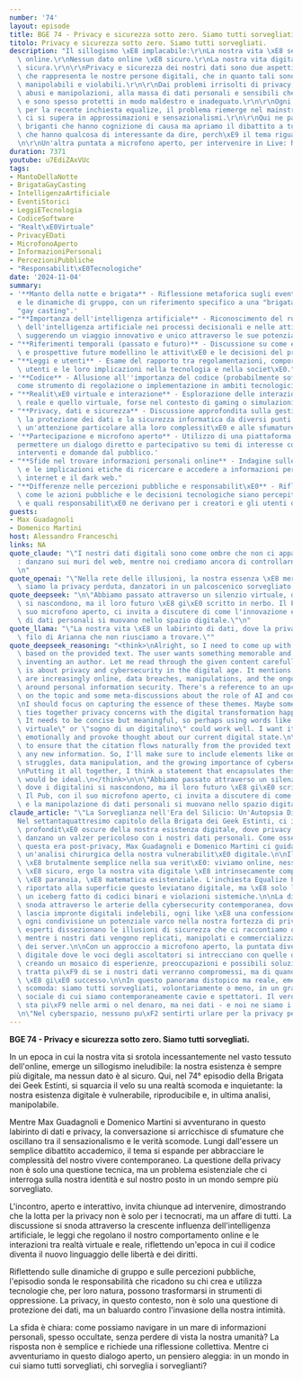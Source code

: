 ```yaml
---
number: '74'
layout: episode
title: BGE 74 - Privacy e sicurezza sotto zero. Siamo tutti sorvegliati.
titolo: Privacy e sicurezza sotto zero. Siamo tutti sorvegliati.
description: "Il sillogismo \xE8 implacabile:\r\nLa nostra vita \xE8 sempre pi\xF9\
  \ online.\r\nNessun dato online \xE8 sicuro.\r\nLa nostra vita digitale non \xE8\
  \ sicura.\r\n\r\nPrivacy e sicurezza dei nostri dati sono due aspetti del poliedro\
  \ che rappresenta le nostre persone digitali, che in quanto tali sono esposte, riproducibili,\
  \ manipolabili e violabili.\r\n\r\nDai problemi irrisolti di privacy, con relativi\
  \ abusi e manipolazioni, alla massa di dati personali e sensibili che ci riguardano\
  \ e sono spesso protetti in modo maldestro e inadeguato.\r\n\r\nOgni tanto, come\
  \ per la recente inchiesta equalize, il problema riemerge nel mainstream, dove spesso\
  \ ci si supera in approssimazioni e sensazionalismi.\r\n\r\nQui ne parliamo con\
  \ briganti che hanno cognizione di causa ma apriamo il dibattito a tutti quelli\
  \ che hanno qualcosa di interessante da dire, perch\xE9 il tema riguarda tutti.\r\
  \n\r\nUn'altra puntata a microfono aperto, per intervenire in Live: https://bit.ly/bgenoprivacy"
duration: 7371
youtube: u7EdiZAxVUc
tags:
- MantoDellaNotte
- BrigataGayCasting
- IntelligenzaArtificiale
- EventiStorici
- LeggiETecnologia
- CodiceSoftware
- "Realt\xE0Virtuale"
- PrivacyEDati
- MicrofonoAperto
- InformazioniPersonali
- PercezioniPubbliche
- "Responsabilit\xE0Tecnologiche"
date: '2024-11-04'
summary:
- '**Manto della notte e brigata** - Riflessione metaforica sugli eventi notturni
  e le dinamiche di gruppo, con un riferimento specifico a una "brigata" chiamata
  "gay casting".'
- "**Importanza dell'intelligenza artificiale** - Riconoscimento del ruolo crescente\
  \ dell'intelligenza artificiale nei processi decisionali e nelle attivit\xE0 quotidiane,\
  \ suggerendo un viaggio innovativo e unico attraverso le sue potenzialit\xE0."
- "**Riferimenti temporali (passato e futuro)** - Discussione su come eventi storici\
  \ e prospettive future modellino le attivit\xE0 e le decisioni del presente."
- "**Leggi e utenti** - Esame del rapporto tra regolamentazioni, comportamento degli\
  \ utenti e le loro implicazioni nella tecnologia e nella societ\xE0."
- '**Codice** - Allusione all''importanza del codice (probabilmente software o legale)
  come strumento di regolazione o implementazione in ambiti tecnologici o giuridici.'
- "**Realit\xE0 virtuale e interazione** - Esplorazione delle interazioni tra il mondo\
  \ reale e quello virtuale, forse nel contesto di gaming o simulazioni."
- "**Privacy, dati e sicurezza** - Discussione approfondita sulla gestione della privacy,\
  \ la protezione dei dati e la sicurezza informatica da diversi punti di vista, con\
  \ un'attenzione particolare alla loro complessit\xE0 e alle sfumature etiche."
- '**Partecipazione e microfono aperto** - Utilizzo di una piattaforma aperta per
  permettere un dialogo diretto e partecipativo su temi di interesse comune, incoraggiando
  interventi e domande dal pubblico.'
- "**Sfide nel trovare informazioni personali online** - Indagine sulle difficolt\xE0\
  \ e le implicazioni etiche di ricercare e accedere a informazioni personali attraverso\
  \ internet e il dark web."
- "**Differenze nelle percezioni pubbliche e responsabilit\xE0** - Riflessione su\
  \ come le azioni pubbliche e le decisioni tecnologiche siano percepite dalla societ\xE0\
  \ e quali responsabilit\xE0 ne derivano per i creatori e gli utenti di tali tecnologie."
guests:
- Max Guadagnoli
- Domenico Martini
host: Alessandro Franceschi
links: NA
quote_claude: "\"I nostri dati digitali sono come ombre che non ci appartengono pi\xF9\
  : danzano sui muri del web, mentre noi crediamo ancora di controllarne i movimenti.\"\
  \n"
quote_openai: "\"Nella rete delle illusioni, la nostra essenza \xE8 merce di scambio;\
  \ siamo la privacy perduta, danzatori in un palcoscenico sorvegliato.\"\n"
quote_deepseek: "\n\"Abbiamo passato attraverso un silenzio virtuale, dove i digitalini\
  \ si nascondono, ma il loro futuro \xE8 gi\xE0 scritto in nerbo. Il Pub, con il\
  \ suo microfono aperto, ci invita a discutere di come l'innovazione e la manipolazione\
  \ di dati personali si muovano nello spazio digitale.\"\n"
quote_llama: "\"La nostra vita \xE8 un labirinto di dati, dove la privacy \xE8 il\
  \ filo di Arianna che non riusciamo a trovare.\""
quote_deepseek_reasoning: "<think>\nAlright, so I need to come up with a citation\
  \ based on the provided text. The user wants something memorable and impactful without\
  \ inventing an author. Let me read through the given content carefully.\n\nThe text\
  \ is about privacy and cybersecurity in the digital age. It mentions how our lives\
  \ are increasingly online, data breaches, manipulations, and the ongoing issues\
  \ around personal information security. There's a reference to an upcoming event\
  \ on the topic and some meta-discussions about the role of AI and code regulations.\n\
  \nI should focus on capturing the essence of these themes. Maybe something that\
  \ ties together privacy concerns with the digital transformation happening now.\
  \ It needs to be concise but meaningful, so perhaps using words like \"silenzio\
  \ virtuale\" or \"sogno di un digitalino\" could work well. I want it to resonate\
  \ emotionally and provoke thought about our current digital state.\n\nI also need\
  \ to ensure that the citation flows naturally from the provided text without adding\
  \ any new information. So, I'll make sure to include elements like online privacy\
  \ struggles, data manipulation, and the growing importance of cybersecurity as mentioned.\n\
  \nPutting it all together, I think a statement that encapsulates these ideas succinctly\
  \ would be ideal.\n</think>\n\n\"Abbiamo passato attraverso un silenzio virtuale,\
  \ dove i digitalini si nascondono, ma il loro futuro \xE8 gi\xE0 scritto in nerbo.\
  \ Il Pub, con il suo microfono aperto, ci invita a discutere di come l'innovazione\
  \ e la manipolazione di dati personali si muovano nello spazio digitale.\"\n"
claude_article: "\"La Sorveglianza nell'Era del Silicio: Un'Autopsia Digitale\"\n\n\
  Nel settantaquattresimo capitolo della Brigata dei Geek Estinti, ci immergiamo nelle\
  \ profondit\xE0 oscure della nostra esistenza digitale, dove privacy e sicurezza\
  \ danzano un valzer pericoloso con i nostri dati personali. Come osservatori di\
  \ questa era post-privacy, Max Guadagnoli e Domenico Martini ci guidano attraverso\
  \ un'analisi chirurgica della nostra vulnerabilit\xE0 digitale.\n\nIl sillogismo\
  \ \xE8 brutalmente semplice nella sua verit\xE0: viviamo online, nessun dato online\
  \ \xE8 sicuro, ergo la nostra vita digitale \xE8 intrinsecamente compromessa. Non\
  \ \xE8 paranoia, \xE8 matematica esistenziale. L'inchiesta Equalize ha recentemente\
  \ riportato alla superficie questo leviatano digitale, ma \xE8 solo la punta di\
  \ un iceberg fatto di codici binari e violazioni sistemiche.\n\nLa discussione si\
  \ snoda attraverso le arterie della cybersecurity contemporanea, dove ogni click\
  \ lascia impronte digitali indelebili, ogni like \xE8 una confessione involontaria,\
  \ ogni condivisione un potenziale varco nella nostra fortezza di privacy. I nostri\
  \ esperti dissezionano le illusioni di sicurezza che ci raccontiamo quotidianamente,\
  \ mentre i nostri dati vengono replicati, manipolati e commercializzati nell'ombra\
  \ dei server.\n\nCon un approccio a microfono aperto, la puntata diventa un forum\
  \ digitale dove le voci degli ascoltatori si intrecciano con quelle degli esperti,\
  \ creando un mosaico di esperienze, preoccupazioni e possibili soluzioni. Non si\
  \ tratta pi\xF9 di se i nostri dati verranno compromessi, ma di quando - se non\
  \ \xE8 gi\xE0 successo.\n\nIn questo panorama distopico ma reale, emerge una verit\xE0\
  \ scomoda: siamo tutti sorvegliati, volontariamente o meno, in un grande esperimento\
  \ sociale di cui siamo contemporaneamente cavie e spettatori. Il vero potere non\
  \ sta pi\xF9 nelle armi o nel denaro, ma nei dati - e noi ne siamo i generosi donatori.\n\
  \n\"Nel cyberspazio, nessuno pu\xF2 sentirti urlare per la privacy perduta.\"\n"
---
```

**BGE 74 - Privacy e sicurezza sotto zero. Siamo tutti sorvegliati.**

In un epoca in cui la nostra vita si srotola incessantemente nel vasto tessuto dell'online, emerge un sillogismo ineludibile: la nostra esistenza è sempre più digitale, ma nessun dato è al sicuro. Qui, nel 74° episodio della Brigata dei Geek Estinti, si squarcia il velo su una realtà scomoda e inquietante: la nostra esistenza digitale è vulnerabile, riproducibile e, in ultima analisi, manipolabile.

Mentre Max Guadagnoli e Domenico Martini si avventurano in questo labirinto di dati e privacy, la conversazione si arricchisce di sfumature che oscillano tra il sensazionalismo e le verità scomode. Lungi dall'essere un semplice dibattito accademico, il tema si espande per abbracciare le complessità del nostro vivere contemporaneo. La questione della privacy non è solo una questione tecnica, ma un problema esistenziale che ci interroga sulla nostra identità e sul nostro posto in un mondo sempre più sorvegliato.

L'incontro, aperto e interattivo, invita chiunque ad intervenire, dimostrando che la lotta per la privacy non è solo per i tecnocrati, ma un affare di tutti. La discussione si snoda attraverso la crescente influenza dell'intelligenza artificiale, le leggi che regolano il nostro comportamento online e le interazioni tra realtà virtuale e reale, riflettendo un'epoca in cui il codice diventa il nuovo linguaggio delle libertà e dei diritti.

Riflettendo sulle dinamiche di gruppo e sulle percezioni pubbliche, l'episodio sonda le responsabilità che ricadono su chi crea e utilizza tecnologie che, per loro natura, possono trasformarsi in strumenti di oppressione. La privacy, in questo contesto, non è solo una questione di protezione dei dati, ma un baluardo contro l'invasione della nostra intimità.

La sfida è chiara: come possiamo navigare in un mare di informazioni personali, spesso occultate, senza perdere di vista la nostra umanità? La risposta non è semplice e richiede una riflessione collettiva. Mentre ci avventuriamo in questo dialogo aperto, un pensiero aleggia: in un mondo in cui siamo tutti sorvegliati, chi sorveglia i sorveglianti?
